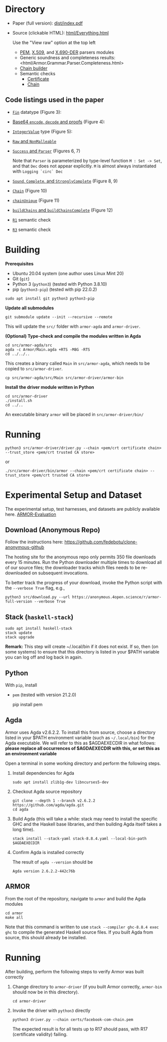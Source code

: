 

# Directory

-   Paper (full version): [dist/index.pdf](dist/index.pdf)
-   Source (clickable HTML): [html/Everything.html](html/Everything.html)
    
    Use the "View raw" option at the top left
    
    -   [PEM](html/Armor.Data.PEM.html), [X.509](html/Armor.Data.X509.html), and [X.690-DER](html/Armor.Data.X690-DER.html) parsers modules
    -   Generic soundness and completeness results:
        <html/Armor.Grammar.Parser.Completeness.html>
    -   [Chain builder](html/Armor.Data.X509.Semantic.Chain.Builder.html)
    -   Semantic checks
        -   [Certificate](html/Armor.Data.X509.Semantic.Cert.html)
        -   [Chain](html/Armor.Data.X509.Semantic.Chain.html)


## Code listings used in the paper

-   [`Fin`](html/Data.Fin.Base.html) datatype (Figure 3):

-   [Base64 `encode`, `decode` and proofs](html/Armor.Binary.Base64EncDec.html) (Figure 4):

-   [`IntegerValue`](html/Armor.Data.X690-DER.Int.TCB.html) type (Figure 5):

-   [`Raw` and `NonMalleable`](html/Armor.Grammar.Definitions.NonMalleable.Base.html)

-   [`Success` and `Parser`](html/Armor.Grammar.Parser.Core.html) (Figures 6, 7)
    
    Note that `Parser` is parameterized by type-level function `M : Set ->
         Set`, and that `Dec` does not appear explicitly. `M` is almost always
    instantiated with ``Logging `circ` Dec``

-   [`Sound`, `Complete`, and `StronglyComplete`](html/Armor.Grammar.Parser.Completeness.html) (Figure 8, 9)

-   [`Chain`](html/Armor.Data.X509.Semantic.Chain.TCB.html) (Figure 10)

-   [`chainUnique`](html/Armor.Data.X509.Semantic.Chain.Properties.html) (Figure 11)

-   [`buildChains` and `buildChainsComplete`](html/Armor.Data.X509.Semantic.Chain.Builder.html) (Figure 12)

-   [`R1`](html/Armor.Data.X509.Semantic.Cert.R1.html) semantic check

-   [`R3`](html/Armor.Data.X509.Semantic.Chain.R23.html) semantic check


# Building

**Prerequisites**

-   Ubuntu 20.04 system (one author uses Linux Mint 20)
-   Git (`git`)
-   Python 3 (`python3`) (tested with Python 3.8.10)
-   pip (`python3-pip`) (tested with pip 22.0.2)

```
sudo apt install git python3 python3-pip
```

**Update all submodules**
```
git submodule update --init --recursive --remote
```
This will update the `src/` folder with `armor-agda` and `armor-driver`.

**(Optional) Type-check and compile the modules written in Agda**
```
cd src/armor-agda/src
agda -c Armor/Main.agda +RTS -M8G -RTS
cd ../../..
```
This creates a binary called `Main` in `src/armor-agda`, which needs to be copied to `src/armor-driver`.

```
cp src/armor-agda/src/Main src/armor-driver/armor-bin
```

**Install the driver module written in Python**
```
cd src/armor-driver
./install.sh
cd ../..
```
An executable binary `armor` will be placed in `src/armor-driver/bin/`


# Running
`python3 src/armor-driver/driver.py --chain <pem/crt certificate chain> --trust_store <pem/crt trusted CA store>`

or

`./src/armor-driver/bin/armor --chain <pem/crt certificate chain> --trust_store <pem/crt trusted CA store>`


# Experimental Setup and Dataset
The experimental setup, test harnesses, and datasets are publicly available here.
[ARMOR-Evaluation](https://stonybrook365-my.sharepoint.com/:f:/g/personal/joyanta_debnath_stonybrook_edu/EmKh1KjaQABJghV2AaTT73sBqq7zULyzcMWG8Jpu06g6nw)


## Download (Anonymous Repo)

Follow the instructions here:
<https://github.com/fedebotu/clone-anonymous-github>

The hosting site for the anonymous repo only permits 350 file downloads every
15 minutes. Run the Python downloader multiple times to download all of our
source files; the downloader tracks which files needs to be re-downloaded on
subsequent invocations.

To better track the progress of your download, invoke the Python script with
the `--verbose True` flag, e.g.,

    python3 src/download.py --url https://anonymous.4open.science/r/armor-full-version --verbose True


## Stack (`haskell-stack`)

    sudo apt install haskell-stack
    stack update
    stack upgrade

**Remark:** This step will create ~/.local/bin if it does not exist. If so,
then (on some systems) to ensure that this directory is listed in your $PATH
variable you can log off and log back in again.


## Python

With `pip`, install

-   `pem` (tested with version 21.2.0)

    pip install pem


## Agda

Armor uses Agda v2.6.2.2. To install this from source, choose a directory
listed in your $PATH environment variable (such as `~/.local/bin`) for the
Agda executable. We will refer to this as $AGDAEXECDIR in what follows:
**please replace all occurrences of $AGDAEXECDIR with this, or set this as
an environment variable**

Open a terminal in some working directory and perform the following steps. 

1.  Install dependencies for Agda
    
        sudo apt install zlib1g-dev libncurses5-dev
2.  Checkout Agda source repository
    
        git clone --depth 1 --branch v2.6.2.2 https://github.com/agda/agda.git
        cd agda
3.  Build Agda (this will take a while: stack may need to install the
    specific GHC and the Haskell base libraries, and then building Agda itself
    takes a long time).
    
        stack install --stack-yaml stack-8.8.4.yaml --local-bin-path $AGDAEXECDIR

4.  Confirm Agda is installed correctly
    
    The result of `agda --version` should be
    
        Agda version 2.6.2.2-442c76b


## ARMOR

From the root of the repository, navigate to `armor` and build the Agda modules

    cd armor
    make all

Note that this command is written to use `stack --compiler ghc-8.8.4 exec
   ghc` to compile the generated Haskell source files. If you built Agda from
source, this should already be installed.


# Running

After building, perform the following steps to verify Armor was built correctly

1.  Change directory to `armor-driver` (if you built Armor correctly,
    `armor-bin` should now be in this directory).
    
        cd armor-driver

2.  Invoke the driver with `python3` directly
    
        python3 driver.py --chain certs/facebook-com-chain.pem
    
    The expected result is for all tests up to R17 should pass, with R17
    (certificate validity) failing.

